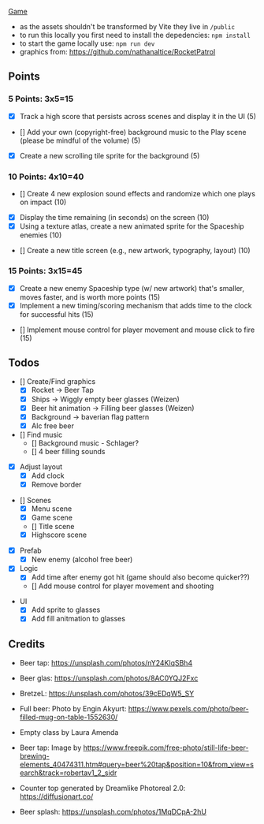 [Game](https://github.com/LukaHarambasic/cmpm120-rocket-patrol)

- as the assets shouldn't be transformed by Vite they live in `/public`
- to run this locally you first need to install the depedencies: `npm install`
- to start the game locally use: `npm run dev`
- graphics from: https://github.com/nathanaltice/RocketPatrol

## Points

### 5 Points: 3x5=15

- [x] Track a high score that persists across scenes and display it in the UI (5)
- [] Add your own (copyright-free) background music to the Play scene (please be mindful of the volume) (5)
- [x] Create a new scrolling tile sprite for the background (5)

### 10 Points: 4x10=40

- [] Create 4 new explosion sound effects and randomize which one plays on impact (10)
- [x] Display the time remaining (in seconds) on the screen (10)
- [x] Using a texture atlas, create a new animated sprite for the Spaceship enemies (10)
- [] Create a new title screen (e.g., new artwork, typography, layout) (10)

### 15 Points: 3x15=45

- [x] Create a new enemy Spaceship type (w/ new artwork) that's smaller, moves faster, and is worth more points (15)
- [x] Implement a new timing/scoring mechanism that adds time to the clock for successful hits (15)
- [] Implement mouse control for player movement and mouse click to fire (15)

## Todos

- [] Create/Find graphics
  - [x] Rocket -> Beer Tap
  - [x] Ships -> Wiggly empty beer glasses (Weizen)
  - [x] Beer hit animation -> Filling beer glasses (Weizen)
  - [x] Background -> baverian flag pattern
  - [x] Alc free beer
- [] Find music
  - [] Background music - Schlager?
  - [] 4 beer filling sounds
- [x] Adjust layout
  - [x] Add clock
  - [x] Remove border
- [] Scenes
  - [x] Menu scene
  - [x] Game scene
  - [] Title scene
  - [x] Highscore scene
- [x] Prefab
  - [x] New enemy (alcohol free beer)
- [x] Logic
  - [x] Add time after enemy got hit (game should also become quicker??)
  - [] Add mouse control for player movement and shooting
- UI
  - [x] Add sprite to glasses
  - [x] Add fill anitmation to glasses

## Credits

- Beer tap: https://unsplash.com/photos/nY24KlqSBh4
- Beer glas: https://unsplash.com/photos/8AC0YQJ2Fxc
- BretzeL: https://unsplash.com/photos/39cEDqW5_SY

- Full beer: Photo by Engin Akyurt: https://www.pexels.com/photo/beer-filled-mug-on-table-1552630/
- Empty class by Laura Amenda
- Beer tap: Image by https://www.freepik.com/free-photo/still-life-beer-brewing-elements_40474311.htm#query=beer%20tap&position=10&from_view=search&track=robertav1_2_sidr
- Counter top generated by Dreamlike Photoreal 2.0: https://diffusionart.co/
- Beer splash: https://unsplash.com/photos/1MqDCpA-2hU
